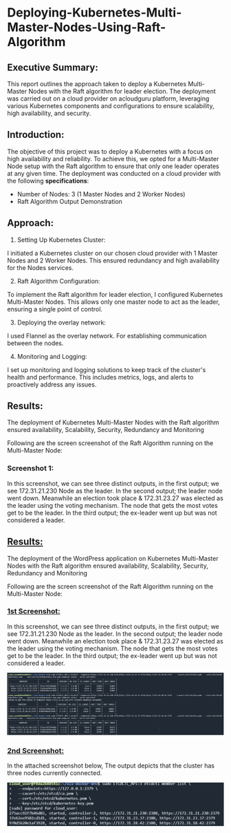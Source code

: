 # Deploying-Kubernetes-Multi-Master-Nodes-Using-Raft-Algorithm

## Executive Summary:

This report outlines the approach taken to deploy a Kubernetes Multi-Master Nodes with the Raft algorithm for leader election. The deployment was carried out on a cloud provider on acloudguru platform, leveraging various Kubernetes components and configurations to ensure scalability, high availability, and security.


## Introduction:

The objective of this project was to deploy a Kubernetes with a focus on high availability and reliability. To achieve this, we opted for a Multi-Master Node setup with the Raft algorithm to ensure that only one leader operates at any given time. The deployment was conducted on a cloud provider with the following **specifications**:



* Number of Nodes: 3 (1 Master Nodes and 2 Worker Nodes)
* Raft Algorithm Output Demonstration


## Approach:

1. Setting Up Kubernetes Cluster:

I initiated a Kubernetes cluster on our chosen cloud provider with 1 Master Nodes and 2 Worker Nodes. This ensured redundancy and high availability for the Nodes services.

2. Raft Algorithm Configuration:

To implement the Raft algorithm for leader election, I configured Kubernetes Multi-Master Nodes. This allows only one master node to act as the leader, ensuring a single point of control.

3. Deploying the overlay network:

I used Flannel as the overlay network. For establishing communication between the nodes.

4. Monitoring and Logging:

I set up monitoring and logging solutions to keep track of the cluster's health and performance. This includes metrics, logs, and alerts to proactively address any issues.

## Results:

The deployment of Kubernetes Multi-Master Nodes with the Raft algorithm ensured availability, Scalability, Security, Redundancy and Monitoring

Following are the screen screenshot of the Raft Algorithm running on the Multi-Master Node:


### Screenshot 1:

In this screenshot, we can see three distinct outputs, in the first output; we see 172.31.21.230 Node as the leader. In the second output; the leader node went down. Meanwhile an election took place & 172.31.23.27 was elected as the leader using the voting mechanism. The node that gets the most votes get to be the leader. In the third output; the ex-leader went up but was not considered a leader.


## <span style="text-decoration:underline;">Results:</span>

The deployment of the WordPress application on Kubernetes Multi-Master Nodes with the Raft algorithm ensured availability, Scalability, Security, Redundancy and Monitoring

Following are the screen screenshot of the Raft Algorithm running on the Multi-Master Node:


### <span style="text-decoration:underline;">1st Screenshot:</span>

In this screenshot, we can see three distinct outputs, in the first output; we see 172.31.21.230 Node as the leader. In the second output; the leader node went down. Meanwhile an election took place & 172.31.23.27 was elected as the leader using the voting mechanism. The node that gets the most votes get to be the leader. In the third output; the ex-leader went up but was not considered a leader.

![alt_text](images/image1.png "image_tooltip")

### <span style="text-decoration:underline;">2nd Screenshot:</span>
In the attached screenshot below, The output depicts that the cluster has three nodes currently connected.

![alt_text](images/image2.png "image_tooltip")
